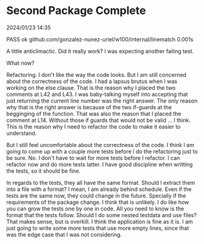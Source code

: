 # Second Package Complete

2024/01/23 14:35

PASS
ok  	github.com/gonzalez-nunez-uriel/w100/internal/linematch	0.001s

A little anticlimactic. Did it really work? I was expecting another failing test.

What now?

Refactoring. I don't like the way the code looks. But I am still concerned about the correctness of
the code. I had a lapsus brutus when I was working on the else clause. That is the reason why I
placed the two comments at L42 and L43. I was baby-talking myself into accepting that just
returning the current line number was the right answer. The only reason why that is the right answer
is because of the two if-guards at the begginging of the function. That was also the reason that I
placed the comment at L14. Without those if guards that would not be valid ... I think. This is the
reason why I need to refactor the code to make it easier to understand.

But I still feel uncomfortable about the correctness of the code. I think I am going to come up with
a couple more tests before I do the refactoring just to be sure. No. I don't have to wait for more
tests before I refactor. I can refactor now and do more tests latter. I have good discipline when
writting the tests, so it should be fine.

In regards to the tests, they all have the same format. Should I extract them into a file with a
format? I mean, I am already behind schedule. Even if the tests are the same now, they could change
in the future. Specially if the requirements of the package change. I think that is unlikely. I do
like how you can grow the tests one by one in code. All you need to know is the format that the
tests follow. Should I do some nested testdata and use files? That makes sense, but is overkill. I
think the application is fine as it is. I am just going to write some more tests that use more empty
lines, since that was the edge case that I was not considering.
